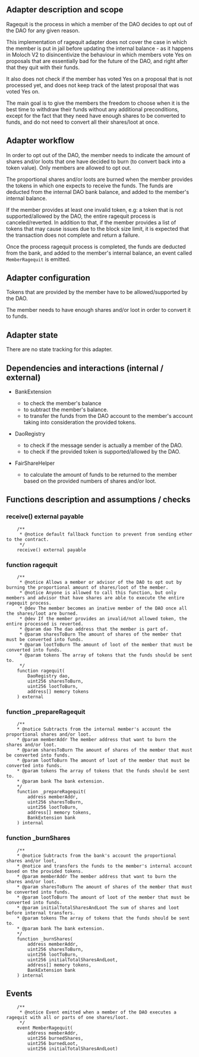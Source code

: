 ## Adapter description and scope

Ragequit is the process in which a member of the DAO decides to opt out of the DAO for any given reason.

This implementation of ragequit adapter does not cover the case in which the member is put in jail before updating the internal balance - as it happens in Moloch V2 to disincentivize the behaviour in which members vote Yes on proposals that are essentially bad for the future of the DAO, and right after that they quit with their funds.

It also does not check if the member has voted Yes on a proposal that is not processed yet, and does not keep track of the latest proposal that was voted Yes on.

The main goal is to give the members the freedom to choose when it is the best time to withdraw their funds without any additional preconditions, except for the fact that they need have enough shares to be converted to funds, and do not need to convert all their shares/loot at once.

## Adapter workflow

In order to opt out of the DAO, the member needs to indicate the amount of shares and/or loots that one have decided to burn (to convert back into a token value). Only members are allowed to opt out.

The proportional shares and/or loots are burned when the member provides the tokens in which one expects to receive the funds. The funds are deducted from the internal DAO bank balance, and added to the member's internal balance.

If the member provides at least one invalid token, e.g: a token that is not supported/allowed by the DAO, the entire ragequit process is canceled/reverted. In addition to that, if the member provides a list of tokens that may cause issues due to the block size limit, it is expected that the transaction does not complete and return a failure.

Once the process ragequit process is completed, the funds are deducted from the bank, and added to the member's internal balance, an event called `MemberRagequit` is emitted.

## Adapter configuration

Tokens that are provided by the member have to be allowed/supported by the DAO.

The member needs to have enough shares and/or loot in order to convert it to funds.

## Adapter state

There are no state tracking for this adapter.

## Dependencies and interactions (internal / external)

- BankExtension

  - to check the member's balance
  - to subtract the member's balance.
  - to transfer the funds from the DAO account to the member's account taking into consideration the provided tokens.

- DaoRegistry

  - to check if the message sender is actually a member of the DAO.
  - to check if the provided token is supported/allowed by the DAO.

- FairShareHelper

  - to calculate the amount of funds to be returned to the member based on the provided numbers of shares and/or loot.

## Functions description and assumptions / checks

### receive() external payable

```solidity
    /**
     * @notice default fallback function to prevent from sending ether to the contract.
     */
    receive() external payable
```

### function ragequit

```solidity
    /**
     * @notice Allows a member or advisor of the DAO to opt out by burning the proportional amount of shares/loot of the member.
     * @notice Anyone is allowed to call this function, but only members and advisor that have shares are able to execute the entire ragequit process.
     * @dev The member becomes an inative member of the DAO once all the shares/loot are burned.
     * @dev If the member provides an invalid/not allowed token, the entire processed is reverted.
     * @param dao The dao address that the member is part of.
     * @param sharesToBurn The amount of shares of the member that must be converted into funds.
     * @param lootToBurn The amount of loot of the member that must be converted into funds.
     * @param tokens The array of tokens that the funds should be sent to.
     */
    function ragequit(
        DaoRegistry dao,
        uint256 sharesToBurn,
        uint256 lootToBurn,
        address[] memory tokens
    ) external
```

### function \_prepareRagequit

```solidity
    /**
    * @notice Subtracts from the internal member's account the proportional shares and/or loot.
    * @param memberAddr The member address that want to burn the shares and/or loot.
    * @param sharesToBurn The amount of shares of the member that must be converted into funds.
    * @param lootToBurn The amount of loot of the member that must be converted into funds.
    * @param tokens The array of tokens that the funds should be sent to.
    * @param bank The bank extension.
    */
    function _prepareRagequit(
        address memberAddr,
        uint256 sharesToBurn,
        uint256 lootToBurn,
        address[] memory tokens,
        BankExtension bank
    ) internal
```

### function \_burnShares

```solidity
    /**
    * @notice Subtracts from the bank's account the proportional shares and/or loot,
    * @notice and transfers the funds to the member's internal account based on the provided tokens.
    * @param memberAddr The member address that want to burn the shares and/or loot.
    * @param sharesToBurn The amount of shares of the member that must be converted into funds.
    * @param lootToBurn The amount of loot of the member that must be converted into funds.
    * @param initialTotalSharesAndLoot The sum of shares and loot before internal transfers.
    * @param tokens The array of tokens that the funds should be sent to.
    * @param bank The bank extension.
    */
    function _burnShares(
        address memberAddr,
        uint256 sharesToBurn,
        uint256 lootToBurn,
        uint256 initialTotalSharesAndLoot,
        address[] memory tokens,
        BankExtension bank
    ) internal
```

## Events

```solidity
    /**
     * @notice Event emitted when a member of the DAO executes a ragequit with all or parts of one shares/loot.
     */
    event MemberRagequit(
        address memberAddr,
        uint256 burnedShares,
        uint256 burnedLoot,
        uint256 initialTotalSharesAndLoot)
```

